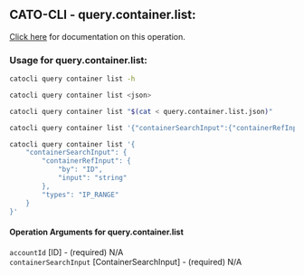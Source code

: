 
## CATO-CLI - query.container.list:
[Click here](https://api.catonetworks.com/documentation/#query-query.container.list) for documentation on this operation.

### Usage for query.container.list:

```bash
catocli query container list -h

catocli query container list <json>

catocli query container list "$(cat < query.container.list.json)"

catocli query container list '{"containerSearchInput":{"containerRefInput":{"by":"ID","input":"string"},"types":"IP_RANGE"}}'

catocli query container list '{
    "containerSearchInput": {
        "containerRefInput": {
            "by": "ID",
            "input": "string"
        },
        "types": "IP_RANGE"
    }
}'
```

#### Operation Arguments for query.container.list ####

`accountId` [ID] - (required) N/A    
`containerSearchInput` [ContainerSearchInput] - (required) N/A    
